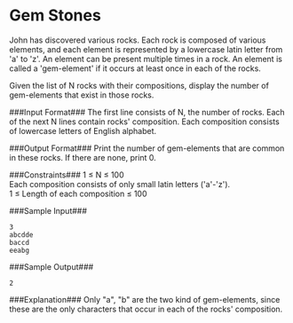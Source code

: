 Gem Stones
==========

John has discovered various rocks. Each rock is composed of various elements, and each element is represented by a lowercase latin letter from 'a' to 'z'. An element can be present multiple times in a rock. An element is called a 'gem-element' if it occurs at least once in each of the rocks.

Given the list of N rocks with their compositions, display the number of gem-elements that exist in those rocks.

###Input Format###
The first line consists of N, the number of rocks. 
Each of the next N lines contain rocks' composition. Each composition consists of lowercase letters of English alphabet.

###Output Format###
Print the number of gem-elements that are common in these rocks. If there are none, print 0.

###Constraints###
1 ≤ N ≤ 100  
Each composition consists of only small latin letters ('a'-'z').  
1 ≤ Length of each composition ≤ 100

###Sample Input###
```
3
abcdde
baccd
eeabg
```

###Sample Output###
```
2
```

###Explanation###
Only "a", "b" are the two kind of gem-elements, since these are the only characters that occur in each of the rocks' composition.

